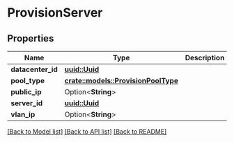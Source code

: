 # ProvisionServer

## Properties

Name | Type | Description | Notes
------------ | ------------- | ------------- | -------------
**datacenter_id** | [**uuid::Uuid**](uuid::Uuid.md) |  | 
**pool_type** | [**crate::models::ProvisionPoolType**](ProvisionPoolType.md) |  | 
**public_ip** | Option<**String**> |  | [optional]
**server_id** | [**uuid::Uuid**](uuid::Uuid.md) |  | 
**vlan_ip** | Option<**String**> |  | [optional]

[[Back to Model list]](../README.md#documentation-for-models) [[Back to API list]](../README.md#documentation-for-api-endpoints) [[Back to README]](../README.md)


